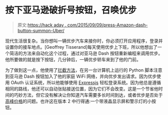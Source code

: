 # 按下亚马逊破折号按钮，召唤优步

> 原文:[https://hack aday . com/2015/09/09/press-Amazon-dash-button-summon-Uber/](https://hackaday.com/2015/09/09/press-amazon-dash-button-summon-uber/)

现代生活很复杂。当你想叫一辆优步汽车来接你时，你必须打开应用程序，登录并设置你的接车地点。[Geoffrey Tisserand]每天使用优步上下班，所以他想出了一个简洁的方法来自动化这个过程，通过对亚马逊 Dash 按钮重新编程来调用优步。他所要做的就是按下按钮，几分钟后，一辆优步轿车来到了他的门前。

为了做到这一点，他使用了[拦截方法](http://hackaday.com/2015/08/10/hacking-the-amazon-dash-button-to-record-whatever-you-want/)，在另一台计算机上运行的 Python 脚本注意到亚马逊 Dash 按钮加入了他的家庭 WiFi 网络，并向优步发出请求。因为优步使用 OAuth 认证系统，所以他能够使用 [Expressjs](http://expressjs.com/) 轻松登录系统。因为他总是遵循相同的路线，他还可以自动张贴接送位置，因为它们不会改变。这是一个节省他时间的巧妙方法，但它没有解决让你知道汽车需要多长时间到达，或者优步是否处于[高峰价格](https://help.uber.com/h/6c8065cf-5535-4a8b-9940-d292ffdce119)的问题。也许这在版本 2 中行得通:一个带液晶显示屏和警示灯的小按钮。